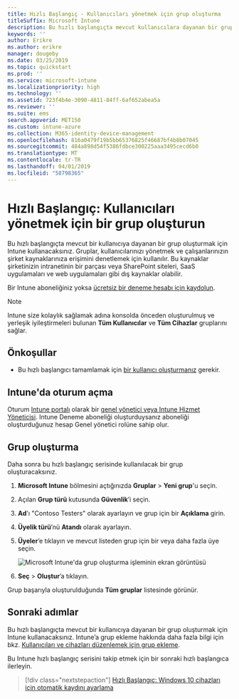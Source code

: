 ```yaml
---
title: Hızlı Başlangıç - Kullanıcıları yönetmek için grup oluşturma
titleSuffix: Microsoft Intune
description: Bu hızlı başlangıçta mevcut kullanıcılara dayanan bir grup oluşturmak için Microsoft Intune kullanacaksınız.
keywords: ''
author: Erikre
ms.author: erikre
manager: dougeby
ms.date: 03/25/2019
ms.topic: quickstart
ms.prod: ''
ms.service: microsoft-intune
ms.localizationpriority: high
ms.technology: ''
ms.assetid: 723f4b4e-3090-4811-84ff-6af652abea5a
ms.reviewer: ''
ms.suite: ems
search.appverid: MET150
ms.custom: intune-azure
ms.collection: M365-identity-device-management
ms.openlocfilehash: 816a0479f19b5bb65376825f46687bf4b8b07045
ms.sourcegitcommit: 484a898d54f5386fdbce300225aaa3495cecd6b0
ms.translationtype: MT
ms.contentlocale: tr-TR
ms.lasthandoff: 04/01/2019
ms.locfileid: "58798365"
---
```

# <a name="quickstart-create-a-group-to-manage-users"></a>Hızlı Başlangıç: Kullanıcıları yönetmek için bir grup oluşturun

Bu hızlı başlangıçta mevcut bir kullanıcıya dayanan bir grup oluşturmak için Intune kullanacaksınız. Gruplar, kullanıcılarınızı yönetmek ve çalışanlarınızın şirket kaynaklarınıza erişimini denetlemek için kullanılır. Bu kaynaklar şirketinizin intranetinin bir parçası veya SharePoint siteleri, SaaS uygulamaları ve web uygulamaları gibi dış kaynaklar olabilir.

Bir Intune aboneliğiniz yoksa [ücretsiz bir deneme hesabı için kaydolun](free-trial-sign-up.md).

>[!NOTE]
>Intune size kolaylık sağlamak adına konsolda önceden oluşturulmuş ve yerleşik iyileştirmeleri bulunan **Tüm Kullanıcılar** ve **Tüm Cihazlar** gruplarını sağlar.

## <a name="prerequisites"></a>Önkoşullar

- Bu hızlı başlangıcı tamamlamak için [bir kullanıcı oluşturmanız](quickstart-create-user.md) gerekir.

## <a name="sign-in-to-intune"></a>Intune'da oturum açma

Oturum [Intune portalı](https://aka.ms/intuneportal) olarak bir [genel yönetici veya Intune Hizmet Yöneticisi](users-add.md#types-of-administrators). Intune Deneme aboneliği oluşturduysanız aboneliği oluşturduğunuz hesap Genel yönetici rolüne sahip olur.

## <a name="create-a-group"></a>Grup oluşturma

Daha sonra bu hızlı başlangıç serisinde kullanılacak bir grup oluşturacaksınız.

1. **Microsoft Intune** bölmesini açtığınızda **Gruplar** > **Yeni grup**'u seçin.
2. Açılan **Grup türü** kutusunda **Güvenlik**’i seçin.
3. **Ad**'ı "Contoso Testers" olarak ayarlayın ve grup için bir **Açıklama** girin.
4. **Üyelik türü**’nü **Atandı** olarak ayarlayın. 
5. **Üyeler**’e tıklayın ve mevcut listeden grup için bir veya daha fazla üye seçin.

    ![Microsoft Intune'da grup oluşturma işleminin ekran görüntüsü](./media/quickstart-use-groups-01.png)

6. **Seç** > **Oluştur**’a tıklayın.

Grup başarıyla oluşturulduğunda **Tüm gruplar** listesinde görünür. 

## <a name="next-steps"></a>Sonraki adımlar

Bu hızlı başlangıçta mevcut bir kullanıcıya dayanan bir grup oluşturmak için Intune kullanacaksınız. Intune’a grup ekleme hakkında daha fazla bilgi için bkz. [Kullanıcıları ve cihazları düzenlemek için grup ekleme](groups-add.md).

Bu Intune hızlı başlangıç serisini takip etmek için bir sonraki hızlı başlangıca ilerleyin.

> [!div class="nextstepaction"]
> [Hızlı Başlangıç: Windows 10 cihazları için otomatik kaydını ayarlama](quickstart-setup-auto-enrollment.md)
